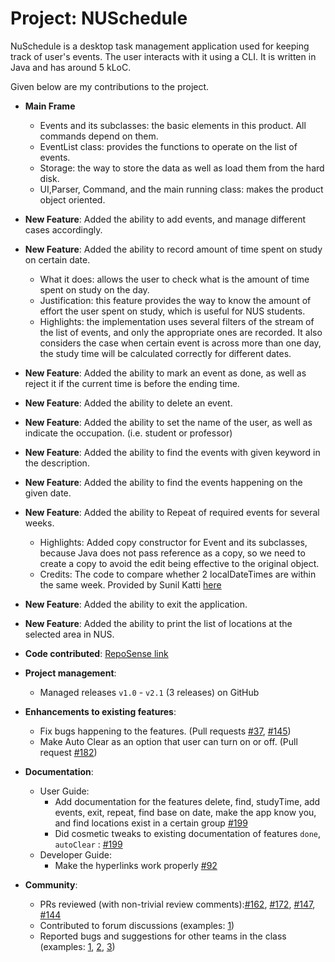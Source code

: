 # Project: NUSchedule

NuSchedule is a desktop task management application used for keeping track of user's events. The user interacts with it using a CLI. It is written in Java and has around 5 kLoC.

Given below are my contributions to the project.  

* **Main Frame**
  * Events and its subclasses: the basic elements in this product. All commands depend on them.
  * EventList class: provides the functions to operate on the list of events. 
  * Storage: the way to store the data as well as load them from the hard disk.
  * UI,Parser, Command, and the main running class: makes the product object oriented. 
  
* **New Feature**: Added the ability to add events, and manage different cases accordingly.
  
* **New Feature**: Added the ability to record amount of time spent on study on certain date.
  * What it does: allows the user to check what is the amount of time spent on study on the day.
  * Justification: this feature provides the way to know the amount of effort the user spent on study, which is useful for NUS students.
  * Highlights: the implementation uses several filters of the stream of the list of events, and only the appropriate ones are 
  recorded. It also considers the case when certain event is across more than one day, the study time will be calculated correctly
  for different dates.
 
* **New Feature**: Added the ability to mark an event as done, as well as reject it if the current time is before the ending time.

* **New Feature**: Added the ability to delete an event.

* **New Feature**: Added the ability to set the name of the user, as well as indicate the occupation. (i.e. student or professor)

* **New Feature**: Added the ability to find the events with given keyword in the description.

* **New Feature**: Added the ability to find the events happening on the given date.

* **New Feature**: Added the ability to Repeat of required events for several weeks.
  * Highlights: Added copy constructor for Event and its subclasses, because Java does not pass reference as a copy, so 
  we need to create a copy to avoid the edit being effective to the original object.
  * Credits: The code to compare whether 2 localDateTimes are within the same week. 
  Provided by Sunil Katti [here](https://stackoverflow.com/a/56246095)  
  
* **New Feature**: Added the ability to exit the application. 

* **New Feature**: Added the ability to print the list of locations at the selected area in NUS. 

* **Code contributed**: [RepoSense link](https://nus-cs2113-ay2021s1.github.io/tp-dashboard/#breakdown=true&search=Lee-Juntong&sort=groupTitle&sortWithin=title&since=2020-09-27&timeframe=commit&mergegroup=&groupSelect=groupByRepos&checkedFileTypes=docs~functional-code~test-code~other&tabOpen=true&tabType=authorship&tabAuthor=Lee-Juntong&tabRepo=AY2021S1-CS2113T-F14-4%2Ftp%5Bmaster%5D&authorshipIsMergeGroup=false&authorshipFileTypes=docs~functional-code~test-code~other)

* **Project management**:
  * Managed releases `v1.0` - `v2.1` (3 releases) on GitHub

* **Enhancements to existing features**:
  * Fix bugs happening to the features. (Pull requests [\#37](https://github.com/AY2021S1-CS2113T-F14-4/tp/pull/37), [\#145](https://github.com/AY2021S1-CS2113T-F14-4/tp/pull/145))
  * Make Auto Clear as an option that user can turn on or off. (Pull request [\#182](https://github.com/AY2021S1-CS2113T-F14-4/tp/pull/182))
  
* **Documentation**:
  * User Guide:
    * Add documentation for the features delete, find, studyTime, add events, exit, repeat, find base on date, make the app know you, and find locations exist in a certain group  [\#199](https://github.com/AY2021S1-CS2113T-F14-4/tp/pull/199)
    * Did cosmetic tweaks to existing documentation of features `done`, `autoClear` : [\#199](https://github.com/AY2021S1-CS2113T-F14-4/tp/pull/199)
  * Developer Guide:
    * Make the hyperlinks work properly [\#92](https://github.com/AY2021S1-CS2113T-F14-4/tp/pull/92)

* **Community**:
  * PRs reviewed (with non-trivial review comments):[\#162](https://github.com/AY2021S1-CS2113T-F14-4/tp/pull/162), [\#172](https://github.com/AY2021S1-CS2113T-F14-4/tp/pull/172), [\#147](https://github.com/AY2021S1-CS2113T-F14-4/tp/pull/147), [\#144](https://github.com/AY2021S1-CS2113T-F14-4/tp/pull/144)
  * Contributed to forum discussions (examples: [1](https://github.com/nus-cs2113-AY2021S1/forum/issues/48#issuecomment-709282848))
  * Reported bugs and suggestions for other teams in the class (examples: [1](https://github.com/Lee-Juntong/ped/issues/9), [2](https://github.com/Lee-Juntong/ped/issues/13), [3](https://github.com/Lee-Juntong/ped/issues/14))
